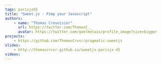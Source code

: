 ```yaml
---
tags: parisjs55
title: "Sweet.js - Pimp your Javascript"
authors:
    - name: "Thomas Crevoisier"
      url: https://twitter.com/ThomasC__
      avatar: https://twitter.com/gaelmetais/profile_image?size=bigger
projects:
    - https://github.com/ThomasCrvsr/pragmatic-sweetjs
slides:
    - http://thomascrvsr.github.io/sweetjs-parisjs-45
videos:
---
```

